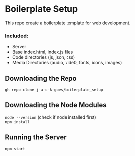 # Boilerplate Setup
This repo create a boilerplate template for web development. 

### Included:
* Server
* Base index.html, index.js files
* Code directories (js, json, css)
* Media Directories (audio, vide0, fonts, icons, images)

## Downloading the Repo
`gh repo clone j-a-c-k-goes/boilerplate_setup`

## Downloading the Node Modules
`node --version` (check if node installed first)  
`npm install`

## Running the Server
`npm start`
